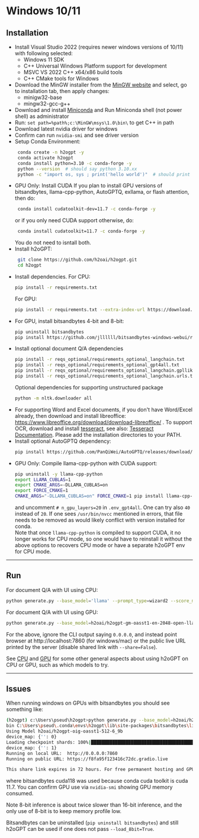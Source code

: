 # Windows 10/11

## Installation
* Install Visual Studio 2022 (requires newer windows versions of 10/11) with following selected:
   * Windows 11 SDK
   * C++ Universal Windows Platform support for development
   * MSVC VS 2022 C++ x64/x86 build tools
   * C++ CMake tools for Windows
* Download the MinGW installer from the [MinGW website](https://sourceforge.net/projects/mingw/) and select, go to installation tab, then apply changes:
   * minigw32-base
   * mingw32-gcc-g++
* Download and install [Miniconda](https://docs.conda.io/projects/conda/en/latest/user-guide/install/windows.html) and Run Miniconda shell (not power shell) as administrator
* Run: `set path=%path%;c:\MinGW\msys\1.0\bin\` to get C++ in path
* Download latest nvidia driver for windows
* Confirm can run `nvidia-smi` and see driver version
* Setup Conda Environment:
   ```bash
    conda create -n h2ogpt -y
    conda activate h2ogpt
    conda install python=3.10 -c conda-forge -y
    python --version  # should say python 3.10.xx
    python -c "import os, sys ; print('hello world')"  # should print "hello world"
    ```
* GPU Only: Install CUDA
   If you plan to install GPU versions of bitsandbytes, llama-cpp-python, AutoGPTQ, exllama, or flash attention, then do:
   ```bash
    conda install cudatoolkit-dev=11.7 -c conda-forge -y
    ```
  or if you only need CUDA support otherwise, do:
   ```bash
    conda install cudatoolkit=11.7 -c conda-forge -y
    ```
  You do not need to isntall both.
* Install h2oGPT:
   ```bash
    git clone https://github.com/h2oai/h2ogpt.git
    cd h2ogpt
    ```
* Install dependencies.
    For CPU:
    ```bash
   pip install -r requirements.txt
    ```
   For GPU:
    ```bash
   pip install -r requirements.txt --extra-index-url https://download.pytorch.org/whl/cu117
    ```
* For GPU, install bitsandbytes 4-bit and 8-bit:
    ```bash
    pip uninstall bitsandbytes
    pip install https://github.com/jllllll/bitsandbytes-windows-webui/releases/download/wheels/bitsandbytes-0.40.1.post1-py3-none-win_amd64.whl
    ```
* Install optional document Q/A dependencies
    ```bash
    pip install -r reqs_optional/requirements_optional_langchain.txt
    pip install -r reqs_optional/requirements_optional_gpt4all.txt
    pip install -r reqs_optional/requirements_optional_langchain.gpllike.txt
    pip install -r reqs_optional/requirements_optional_langchain.urls.txt
    ```
    Optional dependencies for supporting unstructured package
    ```bash
    python -m nltk.downloader all
    ```
* For supporting Word and Excel documents, if you don't have Word/Excel already, then download and install libreoffice: https://www.libreoffice.org/download/download-libreoffice/ . To support OCR, download and install [tesseract](https://github.com/UB-Mannheim/tesseract/wiki), see also: [Tesseract Documentation](https://tesseract-ocr.github.io/tessdoc/Installation.html).  Please add the installation directories to your PATH.
* Install optional AutoGPTQ dependency:
    ```bash
    pip install https://github.com/PanQiWei/AutoGPTQ/releases/download/v0.3.0/auto_gptq-0.3.0+cu117-cp310-cp310-win_amd64.whl
    ```
* GPU Only: Compile llama-cpp-python with CUDA support:
  ```bash
  pip uninstall -y llama-cpp-python
  export LLAMA_CUBLAS=1
  export CMAKE_ARGS=-DLLAMA_CUBLAS=on
  export FORCE_CMAKE=1
  CMAKE_ARGS="-DLLAMA_CUBLAS=on" FORCE_CMAKE=1 pip install llama-cpp-python==0.1.68 --no-cache-dir --verbose
  ```
   and uncomment `# n_gpu_layers=20` in `.env_gpt4all`.  One can try also `40` instead of `20`.  If one sees `/usr/bin/nvcc` mentioned in errors, that file needs to be removed as would likely conflict with version installed for conda.  
   Note that once `llama-cpp-python` is compiled to support CUDA, it no longer works for CPU mode,
   so one would have to reinstall it without the above options to recovers CPU mode or have a separate h2oGPT env for CPU mode.

---

## Run
   For document Q/A with UI using CPU:
   ```bash
   python generate.py --base_model='llama' --prompt_type=wizard2 --score_model=None --langchain_mode='UserData' --user_path=user_path
   ```
   For document Q/A with UI using GPU:
   ```bash
   python generate.py --base_model=h2oai/h2ogpt-gm-oasst1-en-2048-open-llama-7b --langchain_mode=UserData --score_model=None
   ```
For the above, ignore the CLI output saying `0.0.0.0`, and instead point browser at http://localhost:7860 (for windows/mac) or the public live URL printed by the server (disable shared link with `--share=False`).

See [CPU](README_CPU.md) and [GPU](README_GPU.md) for some other general aspects about using h2oGPT on CPU or GPU, such as which models to try.

---

## Issues

When running windows on GPUs with bitsandbytes you should see something like:
```bash
(h2ogpt) c:\Users\pseud\h2ogpt>python generate.py --base_model=h2oai/h2ogpt-oig-oasst1-512-6_9b --load_8bit=True
bin C:\Users\pseud\.conda\envs\h2ogpt\lib\site-packages\bitsandbytes\libbitsandbytes_cuda118.dll
Using Model h2oai/h2ogpt-oig-oasst1-512-6_9b
device_map: {'': 0}
Loading checkpoint shards: 100%|████████████████████████████████████████████████████████████████████████████████████████████████████████████████████████████████████████████████████████████████████████████████████████████████████████████████████████████████████| 3/3 [00:06<00:00,  2.16s/it]
device_map: {'': 1}
Running on local URL:  http://0.0.0.0:7860
Running on public URL: https://f8fa95f123416c72dc.gradio.live

This share link expires in 72 hours. For free permanent hosting and GPU upgrades (NEW!), check out Spaces: https://huggingface.co/spaces
```
where bitsandbytes cuda118 was used because conda cuda toolkit is cuda 11.7.  You can confirm GPU use via `nvidia-smi` showing GPU memory consumed.

Note 8-bit inference is about twice slower than 16-bit inference, and the only use of 8-bit is to keep memory profile low.

Bitsandbytes can be uninstalled (`pip uninstall bitsandbytes`) and still h2oGPT can be used if one does not pass `--load_8bit=True`.
